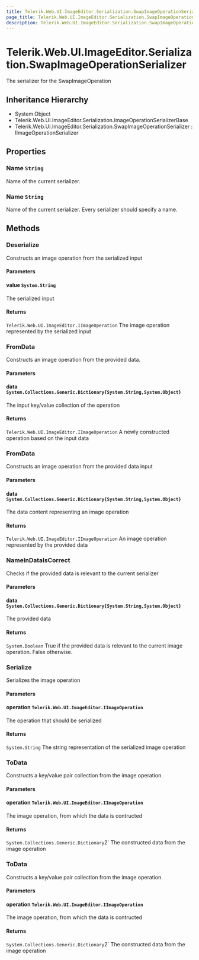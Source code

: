 ```yaml
---
title: Telerik.Web.UI.ImageEditor.Serialization.SwapImageOperationSerializer
page_title: Telerik.Web.UI.ImageEditor.Serialization.SwapImageOperationSerializer
description: Telerik.Web.UI.ImageEditor.Serialization.SwapImageOperationSerializer
---
```


# Telerik.Web.UI.ImageEditor.Serialization.SwapImageOperationSerializer

The serializer for the SwapImageOperation

## Inheritance Hierarchy

* System.Object
* Telerik.Web.UI.ImageEditor.Serialization.ImageOperationSerializerBase
* Telerik.Web.UI.ImageEditor.Serialization.SwapImageOperationSerializer : IImageOperationSerializer

## Properties

###  Name `String`

Name of the current serializer.

###  Name `String`

Name of the current serializer. Every serializer should specify a name.

## Methods

###  Deserialize

Constructs an image operation from the serialized input

#### Parameters

#### value `System.String`

The serialized input

#### Returns

`Telerik.Web.UI.ImageEditor.IImageOperation` The image operation represented by the serialized input

###  FromData

Constructs an image operation from the provided data.

#### Parameters

#### data `System.Collections.Generic.Dictionary{System.String,System.Object}`

The input key/value collection of the operation

#### Returns

`Telerik.Web.UI.ImageEditor.IImageOperation` A newly constructed operation based on the input data

###  FromData

Constructs an image operation from the provided data input

#### Parameters

#### data `System.Collections.Generic.Dictionary{System.String,System.Object}`

The data content representing an image operation

#### Returns

`Telerik.Web.UI.ImageEditor.IImageOperation` An image operation represented by the provided data

###  NameInDataIsCorrect

Checks if the provided data is relevant to the current serializer

#### Parameters

#### data `System.Collections.Generic.Dictionary{System.String,System.Object}`

The provided data

#### Returns

`System.Boolean` True if the provided data is relevant to the current image operation. False otherwise.

###  Serialize

Serializes the image operation

#### Parameters

#### operation `Telerik.Web.UI.ImageEditor.IImageOperation`

The operation that should be serialized

#### Returns

`System.String` The string representation of the serialized image operation

###  ToData

Constructs a key/value pair collection from the image operation.

#### Parameters

#### operation `Telerik.Web.UI.ImageEditor.IImageOperation`

The image operation, from which the data is contructed

#### Returns

`System.Collections.Generic.Dictionary`2` The constructed data from the image operation

###  ToData

Constructs a key/value pair collection from the image operation.

#### Parameters

#### operation `Telerik.Web.UI.ImageEditor.IImageOperation`

The image operation, from which the data is contructed

#### Returns

`System.Collections.Generic.Dictionary`2` The constructed data from the image operation

